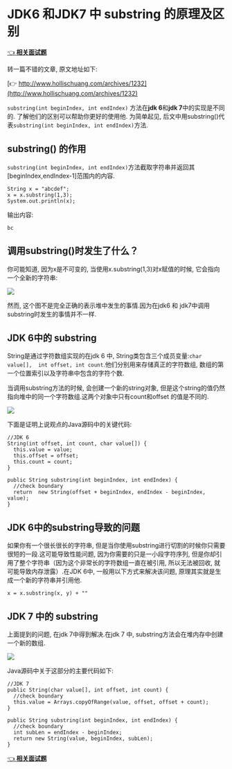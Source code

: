 # JDK6 和JDK7 中 substring 的原理及区别

[👈 **相关面试题**](./README.md#_52-👉-jdk6-和-jdk7-中-substring-的原理及区别)
  
转一篇不错的文章, 原文地址如下: 

[👉 http://www.hollischuang.com/archives/1232](http://www.hollischuang.com/archives/1232)

`substring(int beginIndex, int endIndex)` 方法在**jdk 6**和**jdk 7**中的实现是不同的.
了解他们的区别可以帮助你更好的使用他.
为简单起见, 后文中用substring()代表`substring(int beginIndex, int endIndex)`方法.

## substring() 的作用

`substring(int beginIndex, int endIndex)`方法截取字符串并返回其[beginIndex,endIndex-1]范围内的内容.

```
String x = "abcdef";
x = x.substring(1,3);
System.out.println(x);
```

输出内容:

```
bc
```

## 调用substring()时发生了什么？

你可能知道, 因为x是不可变的, 当使用x.substring(1,3)对x赋值的时候, 它会指向一个全新的字符串:

![](./imgs/2e7a4618.png)

然而, 这个图不是完全正确的表示堆中发生的事情.因为在jdk6 和 jdk7中调用substring时发生的事情并不一样.

## JDK 6中的 substring

String是通过字符数组实现的在jdk 6 中, String类包含三个成员变量:`char value[],  int offset, int count`.他们分别用来存储真正的字符数组, 数组的第一个位置索引以及字符串中包含的字符个数.

当调用substring方法的时候, 会创建一个新的string对象, 但是这个string的值仍然指向堆中的同一个字符数组.这两个对象中只有count和offset 的值是不同的.

![](./imgs/eedc9e59.png)

下面是证明上说观点的Java源码中的关键代码:

```
//JDK 6
String(int offset, int count, char value[]) {
  this.value = value;
  this.offset = offset;
  this.count = count;
}

public String substring(int beginIndex, int endIndex) {
  //check boundary
  return  new String(offset + beginIndex, endIndex - beginIndex, value);
}
```

## JDK 6中的substring导致的问题

如果你有一个很长很长的字符串, 但是当你使用substring进行切割的时候你只需要很短的一段.这可能导致性能问题, 因为你需要的只是一小段字符序列, 但是你却引用了整个字符串（因为这个非常长的字符数组一直在被引用, 所以无法被回收, 就可能导致内存泄露）.在JDK 6中, 一般用以下方式来解决该问题, 原理其实就是生成一个新的字符串并引用他.

```
x = x.substring(x, y) + ""
```

## JDK 7 中的 substring

上面提到的问题, 在jdk 7中得到解决.在jdk 7 中, substring方法会在堆内存中创建一个新的数组.

![](./imgs/12662fcc.png)

Java源码中关于这部分的主要代码如下:

```
//JDK 7
public String(char value[], int offset, int count) {
  //check boundary
  this.value = Arrays.copyOfRange(value, offset, offset + count);
}

public String substring(int beginIndex, int endIndex) {
  //check boundary
  int subLen = endIndex - beginIndex;
  return new String(value, beginIndex, subLen);
}
```
  
[👈 **相关面试题**](./README.md#_52-👉-jdk6-和-jdk7-中-substring-的原理及区别)
